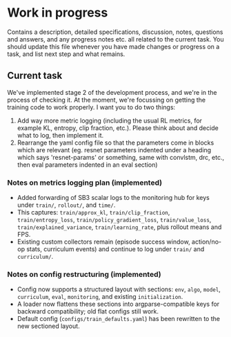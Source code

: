 # Work in progress
Contains a description, detailed specifications, discussion, notes, questions and answers, and any progress notes etc. all related to the current task. You should update this file whenever you have made changes or progress on a task, and list next step and what remains.

## Current task
We've implemented stage 2 of the development process, and we're in the process of checking it. At the moment, we're focussing on getting the training code to work properly. 
I want you to do two things:
1) Add way more metric logging (including the usual RL metrics, for example KL, entropy, clip fraction, etc.). Please think about and decide what to log, then implement it.
2) Rearrange the yaml config file so that the parameters come in blocks which are relevant (eg. resnet parameters indented under a heading which says 'resnet-params' or something, same with convlstm, drc, etc., then eval parameters indented in an eval section)

### Notes on metrics logging plan (implemented)
- Added forwarding of SB3 scalar logs to the monitoring hub for keys under `train/`, `rollout/`, and `time/`.
- This captures: `train/approx_kl`, `train/clip_fraction`, `train/entropy_loss`, `train/policy_gradient_loss`, `train/value_loss`, `train/explained_variance`, `train/learning_rate`, plus rollout means and FPS.
- Existing custom collectors remain (episode success window, action/no-op stats, curriculum events) and continue to log under `train/` and `curriculum/`.

### Notes on config restructuring (implemented)
- Config now supports a structured layout with sections: `env`, `algo`, `model`, `curriculum`, `eval`, `monitoring`, and existing `initialization`.
- A loader now flattens these sections into argparse-compatible keys for backward compatibility; old flat configs still work.
- Default config (`configs/train_defaults.yaml`) has been rewritten to the new sectioned layout.
